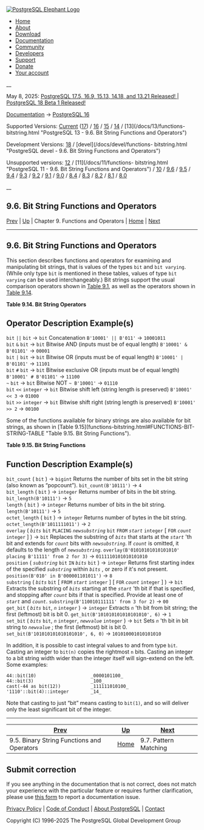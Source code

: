 [ ![PostgreSQL Elephant Logo](/media/img/about/press/elephant.png) ](/)

  * [Home](/ "Home")
  * [About](/about/ "About")
  * [Download](/download/ "Download")
  * [Documentation](/docs/ "Documentation")
  * [Community](/community/ "Community")
  * [Developers](/developer/ "Developers")
  * [Support](/support/ "Support")
  * [Donate](/about/donate/ "Donate")
  * [Your account](/account/ "Your account")

__

May 8, 2025: [ PostgreSQL 17.5, 16.9, 15.13, 14.18, and 13.21 Released! ](/about/news/postgresql-175-169-1513-1418-and-1321-released-3072/) | [ PostgreSQL 18 Beta 1 Released! ](/about/news/postgresql-18-beta-1-released-3070/)

[Documentation](/docs/ "Documentation") -> [PostgreSQL
16](/docs/16/index.html)

Supported Versions: [Current](/docs/current/functions-bitstring.html
"PostgreSQL 17 - 9.6. Bit String Functions and Operators")
([17](/docs/17/functions-bitstring.html "PostgreSQL 17 - 9.6. Bit String
Functions and Operators")) / [16](/docs/16/functions-bitstring.html
"PostgreSQL 16 - 9.6. Bit String Functions and Operators") /
[15](/docs/15/functions-bitstring.html "PostgreSQL 15 - 9.6. Bit String
Functions and Operators") / [14](/docs/14/functions-bitstring.html "PostgreSQL
14 - 9.6. Bit String Functions and Operators") / [13](/docs/13/functions-
bitstring.html "PostgreSQL 13 - 9.6. Bit String Functions and Operators")

Development Versions: [18](/docs/18/functions-bitstring.html "PostgreSQL 18 -
9.6. Bit String Functions and Operators") / [devel](/docs/devel/functions-
bitstring.html "PostgreSQL devel - 9.6. Bit String Functions and Operators")

Unsupported versions: [12](/docs/12/functions-bitstring.html "PostgreSQL 12 -
9.6. Bit String Functions and Operators") / [11](/docs/11/functions-
bitstring.html "PostgreSQL 11 - 9.6. Bit String Functions and Operators") /
[10](/docs/10/functions-bitstring.html "PostgreSQL 10 - 9.6. Bit String
Functions and Operators") / [9.6](/docs/9.6/functions-bitstring.html
"PostgreSQL 9.6 - 9.6. Bit String Functions and Operators") /
[9.5](/docs/9.5/functions-bitstring.html "PostgreSQL 9.5 - 9.6. Bit String
Functions and Operators") / [9.4](/docs/9.4/functions-bitstring.html
"PostgreSQL 9.4 - 9.6. Bit String Functions and Operators") /
[9.3](/docs/9.3/functions-bitstring.html "PostgreSQL 9.3 - 9.6. Bit String
Functions and Operators") / [9.2](/docs/9.2/functions-bitstring.html
"PostgreSQL 9.2 - 9.6. Bit String Functions and Operators") /
[9.1](/docs/9.1/functions-bitstring.html "PostgreSQL 9.1 - 9.6. Bit String
Functions and Operators") / [9.0](/docs/9.0/functions-bitstring.html
"PostgreSQL 9.0 - 9.6. Bit String Functions and Operators") /
[8.4](/docs/8.4/functions-bitstring.html "PostgreSQL 8.4 - 9.6. Bit String
Functions and Operators") / [8.3](/docs/8.3/functions-bitstring.html
"PostgreSQL 8.3 - 9.6. Bit String Functions and Operators") /
[8.2](/docs/8.2/functions-bitstring.html "PostgreSQL 8.2 - 9.6. Bit String
Functions and Operators") / [8.1](/docs/8.1/functions-bitstring.html
"PostgreSQL 8.1 - 9.6. Bit String Functions and Operators") /
[8.0](/docs/8.0/functions-bitstring.html "PostgreSQL 8.0 - 9.6. Bit String
Functions and Operators")

__

9.6. Bit String Functions and Operators  
---  
[Prev](functions-binarystring.html "9.5. Binary String Functions and Operators")  | [Up](functions.html "Chapter 9. Functions and Operators") | Chapter 9. Functions and Operators | [Home](index.html "PostgreSQL 16.9 Documentation") |  [Next](functions-matching.html "9.7. Pattern Matching")  
  
* * *

## 9.6. Bit String Functions and Operators #

This section describes functions and operators for examining and manipulating
bit strings, that is values of the types `bit` and `bit varying`. (While only
type `bit` is mentioned in these tables, values of type `bit varying` can be
used interchangeably.) Bit strings support the usual comparison operators
shown in [Table 9.1](functions-comparison.html#FUNCTIONS-COMPARISON-OP-TABLE
"Table 9.1. Comparison Operators"), as well as the operators shown in [Table
9.14](functions-bitstring.html#FUNCTIONS-BIT-STRING-OP-TABLE "Table 9.14. Bit
String Operators").

**Table  9.14. Bit String Operators**

Operator Description Example(s)  
---  
`bit` `||` `bit` → `bit` Concatenation `B'10001' || B'011'` → `10001011`  
`bit` `&` `bit` → `bit` Bitwise AND (inputs must be of equal length) `B'10001'
& B'01101'` → `00001`  
`bit` `|` `bit` → `bit` Bitwise OR (inputs must be of equal length) `B'10001' | B'01101'` → `11101`  
`bit` `#` `bit` → `bit` Bitwise exclusive OR (inputs must be of equal length)
`B'10001' # B'01101'` → `11100`  
`~` `bit` → `bit` Bitwise NOT `~ B'10001'` → `01110`  
`bit` `<<` `integer` → `bit` Bitwise shift left (string length is preserved)
`B'10001' << 3` → `01000`  
`bit` `>>` `integer` → `bit` Bitwise shift right (string length is preserved)
`B'10001' >> 2` → `00100`  
  
  

Some of the functions available for binary strings are also available for bit
strings, as shown in [Table 9.15](functions-bitstring.html#FUNCTIONS-BIT-
STRING-TABLE "Table 9.15. Bit String Functions").

**Table  9.15. Bit String Functions**

Function Description Example(s)  
---  
`bit_count` ( `bit` ) → `bigint` Returns the number of bits set in the bit
string (also known as “popcount”). `bit_count(B'10111')` → `4`  
`bit_length` ( `bit` ) → `integer` Returns number of bits in the bit string.
`bit_length(B'10111')` → `5`  
`length` ( `bit` ) → `integer` Returns number of bits in the bit string.
`length(B'10111')` → `5`  
`octet_length` ( `bit` ) → `integer` Returns number of bytes in the bit
string. `octet_length(B'1011111011')` → `2`  
`overlay` ( _`bits`_ `bit` `PLACING` _`newsubstring`_ `bit` `FROM` _`start`_
`integer` [ `FOR` _`count`_ `integer` ] ) → `bit` Replaces the substring of
_`bits`_ that starts at the _`start`_ 'th bit and extends for _`count`_ bits
with _`newsubstring`_. If _`count`_ is omitted, it defaults to the length of
_`newsubstring`_. `overlay(B'01010101010101010' placing B'11111' from 2 for
3)` → `0111110101010101010`  
`position` ( _`substring`_ `bit` `IN` _`bits`_ `bit` ) → `integer` Returns
first starting index of the specified _`substring`_ within _`bits`_ , or zero
if it's not present. `position(B'010' in B'000001101011')` → `8`  
`substring` ( _`bits`_ `bit` [ `FROM` _`start`_ `integer` ] [ `FOR` _`count`_
`integer` ] ) → `bit` Extracts the substring of _`bits`_ starting at the
_`start`_ 'th bit if that is specified, and stopping after _`count`_ bits if
that is specified. Provide at least one of _`start`_ and _`count`_.
`substring(B'110010111111' from 3 for 2)` → `00`  
`get_bit` ( _`bits`_ `bit`, _`n`_ `integer` ) → `integer` Extracts _`n`_ 'th
bit from bit string; the first (leftmost) bit is bit 0.
`get_bit(B'101010101010101010', 6)` → `1`  
`set_bit` ( _`bits`_ `bit`, _`n`_ `integer`, _`newvalue`_ `integer` ) → `bit`
Sets _`n`_ 'th bit in bit string to _`newvalue`_ ; the first (leftmost) bit is
bit 0. `set_bit(B'101010101010101010', 6, 0)` → `101010001010101010`  
  
  

In addition, it is possible to cast integral values to and from type `bit`.
Casting an integer to `bit(n)` copies the rightmost `n` bits. Casting an
integer to a bit string width wider than the integer itself will sign-extend
on the left. Some examples:

    
    
    44::bit(10)                    _0000101100_
    44::bit(3)                     _100_
    cast(-44 as bit(12))           _111111010100_
    '1110'::bit(4)::integer        _14_
    

Note that casting to just “bit” means casting to `bit(1)`, and so will deliver
only the least significant bit of the integer.

* * *

[Prev](functions-binarystring.html "9.5. Binary String Functions and Operators")  | [Up](functions.html "Chapter 9. Functions and Operators") |  [Next](functions-matching.html "9.7. Pattern Matching")  
---|---|---  
9.5. Binary String Functions and Operators  | [Home](index.html "PostgreSQL 16.9 Documentation") |  9.7. Pattern Matching  
  
## Submit correction

If you see anything in the documentation that is not correct, does not match
your experience with the particular feature or requires further clarification,
please use [this form](/account/comments/new/16/functions-bitstring.html/) to
report a documentation issue.

[Privacy Policy](/about/privacypolicy) | [Code of Conduct](/about/policies/coc/) | [About PostgreSQL](/about/) | [Contact](/about/contact/)  

Copyright (C) 1996-2025 The PostgreSQL Global Development Group

